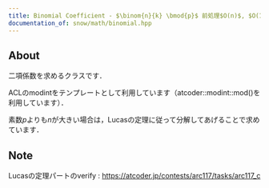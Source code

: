 ```yaml
---
title: Binomial Coefficient - $\binom{n}{k} \bmod{p}$ 前処理$O(n)$, $O(1)$
documentation_of: snow/math/binomial.hpp
---
```


## About

二項係数を求めるクラスです．

ACLのmodintをテンプレートとして利用しています（atcoder::modint::mod()を利用しています）．

素数$p$よりも$n$が大きい場合は，Lucasの定理に従って分解してあげることで求めています．

## Note

Lucasの定理パートのverify : https://atcoder.jp/contests/arc117/tasks/arc117_c
